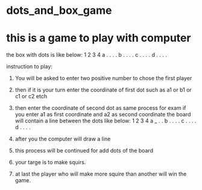 # dots_and_box_game
# this is a game to play with computer
the box with dots is like below:
   1 2 3 4
 a . . . .
 b . . . .
 c . . . .
 d . . . .
 
 instruction to play:
 1. You will be asked to enter two positive number to chose the first player
 2. then if it is your turn enter the coordinate of first dot such as a1 or b1 or c1 or c2 etch
 3. then enter the coordinate of second dot as same process
    for exam if you enter a1 as first coordinate and a2 as second coordinate the board will contain a line between the dots like below:
   1 2 3 4
a   _  . .
b  . . . .
c  . . . .
d  . . . .

4. after you the computer will draw a line
5. this process will be continued for add dots of the board
6. your targe is to make squirs.
7. at last the player who will make more squire than another will win the game.
